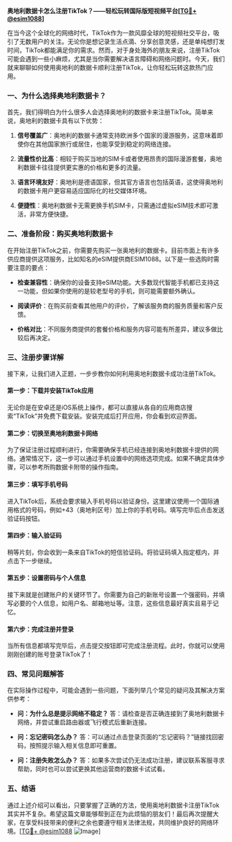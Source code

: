 **奥地利数据卡怎么注册TikTok？——轻松玩转国际版短视频平台[[TG💪+ @esim1088](https://t.me/s/esim1088)]**

在当今这个全球化的网络时代，TikTok作为一款风靡全球的短视频社交平台，吸引了无数用户的关注。无论你是想记录生活点滴、分享创意灵感，还是单纯想打发时间，TikTok都能满足你的需求。然而，对于身处海外的朋友来说，注册TikTok可能会遇到一些小麻烦，尤其是当你需要解决语言障碍和网络问题时。今天，我们就来聊聊如何使用奥地利的数据卡顺利注册TikTok，让你轻松玩转这款热门应用。

### 一、为什么选择奥地利数据卡？

首先，我们得明白为什么很多人会选择奥地利的数据卡来注册TikTok。简单来说，奥地利的数据卡具有以下优势：

1. **信号覆盖广**：奥地利的数据卡通常支持欧洲多个国家的漫游服务，这意味着即使你在其他国家旅行或居住，也能享受到稳定的网络连接。
   
2. **流量性价比高**：相较于购买当地的SIM卡或者使用昂贵的国际漫游套餐，奥地利数据卡往往提供更实惠的价格和更多的流量。

3. **语言环境友好**：奥地利是德语国家，但其官方语言也包括英语，这使得奥地利的数据卡用户更容易适应国际化的社交媒体环境。

4. **便捷性**：奥地利数据卡无需更换手机SIM卡，只需通过虚拟eSIM技术即可激活，非常方便快捷。

### 二、准备阶段：购买奥地利数据卡

在开始注册TikTok之前，你需要先购买一张奥地利的数据卡。目前市面上有许多供应商提供这项服务，比如知名的eSIM提供商ESIM1088。以下是一些选购时需要注意的要点：

- **检查兼容性**：确保你的设备支持eSIM功能。大多数现代智能手机都已支持这一功能，但如果你使用的是较老型号的手机，则可能需要额外确认。
  
- **阅读评价**：在购买前查看其他用户的评价，了解该服务商的服务质量和客户反馈。

- **价格对比**：不同服务商提供的套餐价格和服务内容可能有所差异，建议多做比较后再决定。

### 三、注册步骤详解

接下来，让我们进入正题，一步步教你如何利用奥地利数据卡成功注册TikTok。

#### 第一步：下载并安装TikTok应用

无论你是在安卓还是iOS系统上操作，都可以直接从各自的应用商店搜索“TikTok”并免费下载安装。安装完成后打开应用，你会看到欢迎界面。

#### 第二步：切换至奥地利数据卡网络

为了保证注册过程顺利进行，你需要确保手机已经连接到奥地利数据卡提供的网络。通常情况下，这一步可以通过手机设置中的网络选项完成。如果不确定具体步骤，可以参考所购数据卡附带的操作指南。

#### 第三步：填写手机号码

进入TikTok后，系统会要求输入手机号码以验证身份。这里建议使用一个国际通用格式的号码，例如+43（奥地利区号）加上你的手机号码。填写完毕后点击发送验证码按钮。

#### 第四步：输入验证码

稍等片刻，你会收到一条来自TikTok的短信验证码。将验证码填入指定框内，并点击下一步继续。

#### 第五步：设置密码与个人信息

接下来就是创建账户的关键环节了。你需要为自己的新账号设置一个强密码，并填写必要的个人信息，如用户名、邮箱地址等。注意，这些信息最好真实且易于记忆。

#### 第六步：完成注册并登录

当所有信息都填写完毕后，点击提交按钮即可完成注册流程。此时，你就可以使用刚刚创建的账号登录TikTok了！

### 四、常见问题解答

在实际操作过程中，可能会遇到一些问题，下面列举几个常见的疑问及其解决方案供参考：

- **问：为什么总是提示网络不稳定？**
  答：请检查是否正确连接到了奥地利数据卡网络，并尝试重启路由器或飞行模式后重新连接。

- **问：忘记密码怎么办？**
  答：可以通过点击登录页面的“忘记密码？”链接找回密码，按照提示输入相关信息即可重置。

- **问：注册失败怎么办？**
  答：如果多次尝试仍无法成功注册，建议联系客服寻求帮助，同时也可以尝试更换其他运营商的数据卡试试看。

### 五、结语

通过上述介绍可以看出，只要掌握了正确的方法，使用奥地利数据卡注册TikTok其实并不复杂。希望这篇文章能够帮到正在为此烦恼的朋友们！最后再次提醒大家，在享受科技带来的便利之余也要遵守相关法律法规，共同维护良好的网络环境。[[TG💪+ @esim1088](https://t.me/s/esim1088) ![Image](https://i.postimg.cc/4NQfJmqS/Snipaste-2025-05-13-00-14-12.png)]